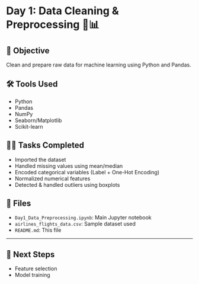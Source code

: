 # Day 1: Data Cleaning & Preprocessing 🧹📊

## 📌 Objective
Clean and prepare raw data for machine learning using Python and Pandas.

## 🛠️ Tools Used
- Python
- Pandas
- NumPy
- Seaborn/Matplotlib
- Scikit-learn

## 🧑‍💻 Tasks Completed
- Imported the dataset
- Handled missing values using mean/median
- Encoded categorical variables (Label + One-Hot Encoding)
- Normalized numerical features 
- Detected & handled outliers using boxplots

## 📁 Files
- `Day1_Data_Preprocessing.ipynb`: Main Jupyter notebook
- `airlines_flights_data.csv`: Sample dataset used
- `README.md`: This file


---

## 🚀 Next Steps
- Feature selection
- Model training
